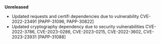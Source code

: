 **Unreleased**
* Updated requests and certifi dependencies due to vulnerability CVE-2022-23491 [PAPP-31096, PAPP-30822]
* Updated cryptography dependency due to security vulnerabilities CVE-2022-3786, CVE-2023-0286, CVE-2023-0215, CVE-2022-3602, CVE-2023-23931 [PAPP-31088]
